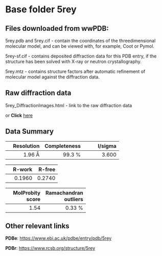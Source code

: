 # Base folder 5rey

## Files downloaded from wwPDB:

5rey.pdb and 5rey.cif - contain the coordinates of the threedimensional molecular model, and can be viewed with, for example, Coot or Pymol.

5rey-sf.cif - contains deposited diffraction data for this PDB entry, if the structure has been solved with X-ray or neutron crystallography.

5rey.mtz - contains structure factors after automatic refinement of molecular model against the diffraction data.

## Raw diffraction data

5rey_DiffractionImages.html - link to the raw diffraction data 

or **Click** [here](https://zenodo.org/record/3731022) 

## Data Summary
|   | Resolution | Completeness| I/sigma |
|---|-------------:|----------------:|--------------:|
|   |1.96 Å|99.3  %|<img width=50/>3.600|

|   | **R-work**| **R-free**   
|---|-------------:|----------------:|           
||0.1960|0.2740|

|   |**MolProbity<br>score**| **Ramachandran<br>outliers** 
|---|-------------:|----------------:|
||1.54|0.33 %|

## Other relevant links 
**PDBe**:  https://www.ebi.ac.uk/pdbe/entry/pdb/5rey
 
**PDBr**: https://www.rcsb.org/structure/5rey 

